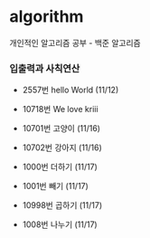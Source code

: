 # algorithm
개인적인 알고리즘 공부 - 백준 알고리즘

### 입출력과 사칙연산

- 2557번 hello World (11/12)

- 10718번 We love kriii

- 10701번 고양이 (11/16)

- 10702번 강아지 (11/16)

- 1000번 더하기 (11/17)

- 1001번 빼기 (11/17)

- 10998번 곱하기 (11/17)

- 1008번 나누기 (11/17)